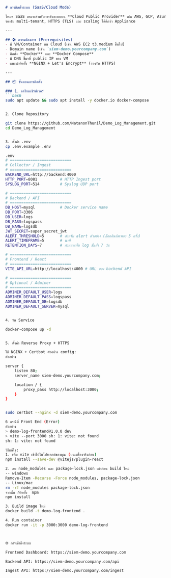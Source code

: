 ```markdown
# การติดตั้งระบบ (SaaS/Cloud Mode)

โหมด SaaS เหมาะสำหรับการรันระบบบน **Cloud Public Provider** เช่น AWS, GCP, Azure  
รองรับ multi-tenant, HTTPS (TLS) และ scaling ได้ดีกว่า Appliance

---

## 🛠 ความต้องการ (Prerequisites)
- มี VM/Container บน Cloud (เช่น AWS EC2 t3.medium ขึ้นไป)
- Domain name (เช่น `siem-demo.yourcompany.com`)
- ติดตั้ง **Docker** และ **Docker Compose**
- มี DNS ชี้มาที่ public IP ของ VM
- แนะนำติดตั้ง **NGINX + Let's Encrypt** (รองรับ HTTPS)

---

## 📦 ขั้นตอนการติดตั้ง

### 1. เตรียมเซิร์ฟเวอร์
```bash
sudo apt update && sudo apt install -y docker.io docker-compose


2. Clone Repository

git clone https://github.com/NatanonThunil/Demo_Log_Management.git
cd Demo_Log_Management


3. ตั้งค่า .env
cp .env.example .env

.env
# ===========================
# Collector / Ingest
# ===========================
BACKEND_URL=http://backend:4000
HTTP_PORT=8081          # HTTP Ingest port
SYSLOG_PORT=514         # Syslog UDP port

# ===========================
# Backend / API
# ===========================
DB_HOST=mysql           # Docker service name
DB_PORT=3306
DB_USER=logs
DB_PASS=logspass
DB_NAME=logsdb
JWT_SECRET=super_secret_jwt
ALERT_THRESHOLD=5       # สำหรับ alert ตัวอย่าง (ล็อกอินล้มเหลว 5 ครั้ง)
ALERT_TIMEFRAME=5       # นาที
RETENTION_DAYS=7        # กำหนดเก็บ log ขั้นต่ำ 7 วัน

# ===========================
# Frontend / React
# ===========================
VITE_API_URL=http://localhost:4000 # URL ของ backend API

# ===========================
# Optional / Adminer
# ===========================
ADMINER_DEFAULT_USER=logs
ADMINER_DEFAULT_PASS=logspass
ADMINER_DEFAULT_DB=logsdb
ADMINER_DEFAULT_SERVER=mysql


4. รัน Service

docker-compose up -d


5. ตั้งค่า Reverse Proxy + HTTPS

ใช้ NGINX + Certbot ตัวอย่าง config:
ตัวอย่าง 

server {
    listen 80;
    server_name siem-demo.yourcompany.com;

    location / {
        proxy_pass http://localhost:3000;
    }
}


sudo certbot --nginx -d siem-demo.yourcompany.com

6 กรณีที่ Front End (Error)
ตัวอย่าง
> demo-log-frontend@1.0.0 dev 
> vite --port 3000 sh: 1: vite: not found 
sh: 1: vite: not found

วิธีแก้ไข:
1. เพิ่ม vite เข้าไปในโปรเจกต์ของคุณ (บนเครื่องจริงก่อน)
npm install --save-dev @vitejs/plugin-react

2. ลบ node_modules และ package-lock.json เก่าก่อน build ใหม่
-- windows
Remove-Item -Recurse -Force node_modules, package-lock.json
-- Linux/mac
rm -rf node_modules package-lock.json
จากนั้น ก็ติดตั้ง  npm
npm install

3. Build image ใหม่
docker build -t demo-log-frontend .

4. Run container
docker run -it -p 3000:3000 demo-log-frontend



🌐 การเข้าถึงระบบ

Frontend Dashboard: https://siem-demo.yourcompany.com

Backend API: https://siem-demo.yourcompany.com/api

Ingest API: https://siem-demo.yourcompany.com/ingest